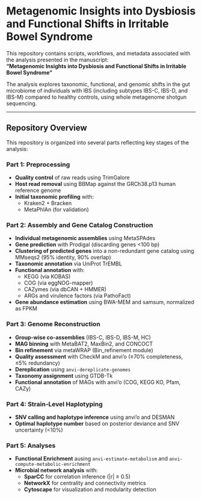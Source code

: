# Metagenomic Insights into Dysbiosis and Functional Shifts in Irritable Bowel Syndrome

This repository contains scripts, workflows, and metadata associated with the analysis presented in the manuscript:  
**“Metagenomic Insights into Dysbiosis and Functional Shifts in Irritable Bowel Syndrome”**

The analysis explores taxonomic, functional, and genomic shifts in the gut microbiome of individuals with IBS (including subtypes IBS-C, IBS-D, and IBS-M) compared to healthy controls, using whole metagenome shotgun sequencing.

---

## Repository Overview

This repository is organized into several parts reflecting key stages of the analysis:

### **Part 1: Preprocessing**
- **Quality control** of raw reads using TrimGalore
- **Host read removal** using BBMap against the GRCh38.p13 human reference genome
- **Initial taxonomic profiling** with:
  - Kraken2 + Bracken
  - MetaPhlAn (for validation)

### **Part 2: Assembly and Gene Catalog Construction**
- **Individual metagenomic assemblies** using MetaSPAdes
- **Gene prediction** with Prodigal (discarding genes <100 bp)
- **Clustering of predicted genes** into a non-redundant gene catalog using MMseqs2 (95% identity, 90% overlap)
- **Taxonomic annotation** via UniProt TrEMBL
- **Functional annotation** with:
  - KEGG (via KOBAS)
  - COG (via eggNOG-mapper)
  - CAZymes (via dbCAN + HMMER)
  - ARGs and virulence factors (via PathoFact)
- **Gene abundance estimation** using BWA-MEM and samsum, normalized as FPKM

### **Part 3: Genome Reconstruction**
- **Group-wise co-assemblies** (IBS-C, IBS-D, IBS-M, HC)
- **MAG binning** with MetaBAT2, MaxBin2, and CONCOCT
- **Bin refinement** via metaWRAP (Bin_refinement module)
- **Quality assessment** with CheckM and anvi’o (≥70% completeness, ≤5% redundancy)
- **Dereplication** using `anvi-dereplicate-genomes`
- **Taxonomy assignment** using GTDB-Tk
- **Functional annotation** of MAGs with anvi’o (COG, KEGG KO, Pfam, CAZy)

### **Part 4: Strain-Level Haplotyping**
- **SNV calling and haplotype inference** using anvi’o and DESMAN
- **Optimal haplotype number** based on posterior deviance and SNV uncertainty (<10%)

### **Part 5: Analyses**
- **Functional Enrichment** ausing `anvi-estimate-metabolism` and `anvi-compute-metabolic-enrichment`
- **Microbial network analysis** with:
  - **SparCC** for correlation inference (|r| ≥ 0.5)
  - **NetworkX** for centrality and connectivity metrics
  - **Cytoscape** for visualization and modularity detection


